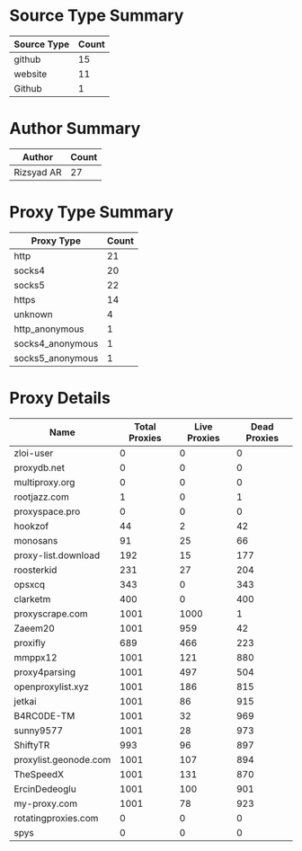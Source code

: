 # Source Type Summary

| Source Type | Count |
|-------------|-------|
| github | 15 |
| website | 11 |
| Github | 1 |


# Author Summary

| Author | Count |
|--------|-------|
| Rizsyad AR | 27 |


# Proxy Type Summary

| Proxy Type | Count |
|------------|-------|
| http | 21 |
| socks4 | 20 |
| socks5 | 22 |
| https | 14 |
| unknown | 4 |
| http_anonymous | 1 |
| socks4_anonymous | 1 |
| socks5_anonymous | 1 |


# Proxy Details

| Name | Total Proxies | Live Proxies | Dead Proxies |
|------|---------------|--------------|---------------|
| zloi-user | 0 | 0 | 0 |
| proxydb.net | 0 | 0 | 0 |
| multiproxy.org | 0 | 0 | 0 |
| rootjazz.com | 1 | 0 | 1 |
| proxyspace.pro | 0 | 0 | 0 |
| hookzof | 44 | 2 | 42 |
| monosans | 91 | 25 | 66 |
| proxy-list.download | 192 | 15 | 177 |
| roosterkid | 231 | 27 | 204 |
| opsxcq | 343 | 0 | 343 |
| clarketm | 400 | 0 | 400 |
| proxyscrape.com | 1001 | 1000 | 1 |
| Zaeem20 | 1001 | 959 | 42 |
| proxifly | 689 | 466 | 223 |
| mmppx12 | 1001 | 121 | 880 |
| proxy4parsing | 1001 | 497 | 504 |
| openproxylist.xyz | 1001 | 186 | 815 |
| jetkai | 1001 | 86 | 915 |
| B4RC0DE-TM | 1001 | 32 | 969 |
| sunny9577 | 1001 | 28 | 973 |
| ShiftyTR | 993 | 96 | 897 |
| proxylist.geonode.com | 1001 | 107 | 894 |
| TheSpeedX | 1001 | 131 | 870 |
| ErcinDedeoglu | 1001 | 100 | 901 |
| my-proxy.com | 1001 | 78 | 923 |
| rotatingproxies.com | 0 | 0 | 0 |
| spys | 0 | 0 | 0 |
